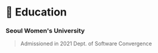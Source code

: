 # :school: Education
### Seoul Women's University 
> Admissioned in 2021
> Dept. of Software Convergence
